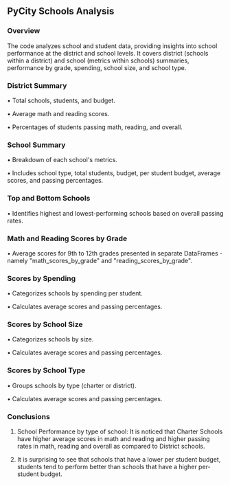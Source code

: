## PyCity Schools Analysis

### Overview

The code analyzes school and student data, providing insights into school performance at the district and school levels. It covers district (schools within a district) and school (metrics within schools) summaries, performance by grade, spending, school size, and school type.

### District Summary

•	Total schools, students, and budget.

•	Average math and reading scores.

•	Percentages of students passing math, reading, and overall.

### School Summary

•	Breakdown of each school's metrics.

•	Includes school type, total students, budget, per student budget, average scores, and passing percentages.

### Top and Bottom Schools

•	Identifies highest and lowest-performing schools based on overall passing rates.

### Math and Reading Scores by Grade

•	Average scores for 9th to 12th grades presented in separate DataFrames - namely "math_scores_by_grade" and "reading_scores_by_grade".

### Scores by Spending

•	Categorizes schools by spending per student.

•	Calculates average scores and passing percentages.

### Scores by School Size

•	Categorizes schools by size.

•	Calculates average scores and passing percentages.

### Scores by School Type

•	Groups schools by type (charter or district).

•	Calculates average scores and passing percentages.

### Conclusions

1. School Performance by type of school: It is noticed that Charter Schools have higher average scores in math and reading and higher passing rates in math, reading and overall as compared to District schools.

2. It is surprising to see that schools that have a lower per student budget, students tend to perform better than schools that have a higher per-student budget.
